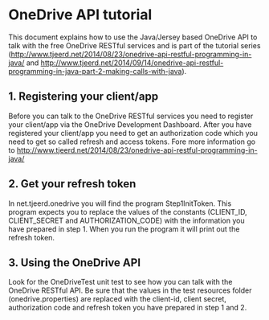 # OneDrive API tutorial

This document explains how to use the Java/Jersey based OneDrive API to talk with the free OneDrive RESTful services
and is part of the tutorial series (http://www.tjeerd.net/2014/08/23/onedrive-api-restful-programming-in-java/ and
http://www.tjeerd.net/2014/09/14/onedrive-api-restful-programming-in-java-part-2-making-calls-with-java).

## 1. Registering your client/app
Before you can talk to the OneDrive RESTful services you need to register your client/app via the OneDrive Development
Dashboard. After you have registered your client/app you need to get an authorization code which you need to get so
called refresh and access tokens. Fore more information go to http://www.tjeerd.net/2014/08/23/onedrive-api-restful-programming-in-java/

## 2. Get your refresh token
In net.tjeerd.onedrive you will find the program Step1InitToken. This program expects you
to replace the values of the constants (CLIENT_ID, CLIENT_SECRET and AUTHORIZATION_CODE) with the information you
have prepared in step 1. When you run the program it will print out the refresh token.

## 3. Using the OneDrive API
Look for the OneDriveTest unit test to see how you can talk with the OneDrive RESTful API. Be sure that the values in
the test resources folder (onedrive.properties) are replaced with the client-id, client secret, authorization code
and refresh token you have prepared in step 1 and 2.

